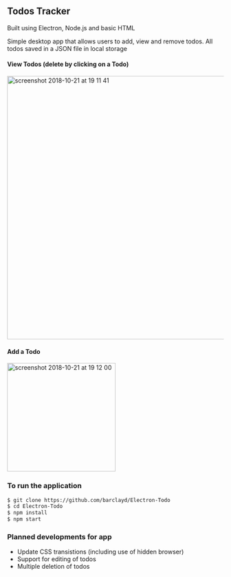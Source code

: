 ## Todos Tracker

Built using Electron, Node.js and basic HTML 

Simple desktop app that allows users to add, view and remove todos. All todos saved in a JSON file in local storage

#### View Todos (delete by clicking on a Todo)
<img width="612" alt="screenshot 2018-10-21 at 19 11 41" src="https://user-images.githubusercontent.com/39765499/47270554-491f4780-d565-11e8-9b9a-a6fcdea3884d.png">


#### Add a Todo
<img width="252" alt="screenshot 2018-10-21 at 19 12 00" src="https://user-images.githubusercontent.com/39765499/47270552-47558400-d565-11e8-9d01-6e14f1aad550.png">

### To run the application

```bash
$ git clone https://github.com/barclayd/Electron-Todo
$ cd Electron-Todo
$ npm install
$ npm start
```
### Planned developments for app

* Update CSS transistions (including use of hidden browser)
* Support for editing of todos
* Multiple deletion of todos

